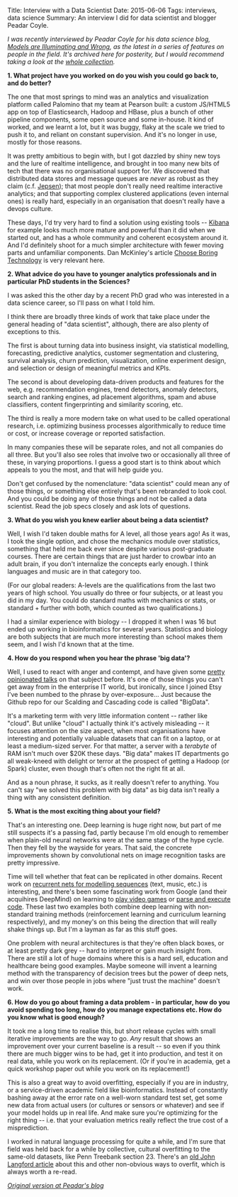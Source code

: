 Title: Interview with a Data Scientist
Date: 2015-06-06
Tags: interviews, data science
Summary: An interview I did for data scientist and blogger Peadar Coyle.

*I was recently interviewed by Peadar Coyle for his data science blog, [Models are Illuminating and Wrong](https://peadarcoyle.wordpress.com/), as the latest in a series of features on people in the field. It's archived here for posterity, but I would recommend taking a look at the [whole collection](https://peadarcoyle.wordpress.com/2015/05/14/interviews-with-data-scientists-the-collection/).*

**1. What project have you worked on do you wish you could go back to, and do better?**

The one that most springs to mind was an analytics and visualization platform called Palomino that my team at Pearson built: a custom JS/HTML5 app on top of Elasticsearch, Hadoop and HBase, plus a bunch of other pipeline components, some open source and some in-house. It kind of worked, and we learnt a lot, but it was buggy, flaky at the scale we tried to push it to, and reliant on constant supervision. And it's no longer in use, mostly for those reasons.

It was pretty ambitious to begin with, but I got dazzled by shiny new toys and the lure of realtime intelligence, and brought in too many new bits of tech that there was no organisational support for. We discovered that distributed data stores and message queues are *never* as robust as they claim (c.f. [Jepsen](https://aphyr.com/tags/jepsen)); that most people don't really need realtime interactive analytics; and that supporting complex clustered applications (even internal ones) is really hard, especially in an organisation that doesn't really have a devops culture.

These days, I'd try very hard to find a solution using existing tools -- [Kibana](https://www.elastic.co/products/kibana) for example looks much more mature and powerful than it did when we started out, and has a whole community and coherent ecosystem around it. And I'd definitely shoot for a much simpler architecture with fewer moving parts and unfamiliar components. Dan McKinley's article [Choose Boring Technology](http://mcfunley.com/choose-boring-technology) is very relevant here.

**2. What advice do you have to younger analytics professionals and in particular PhD students in the Sciences?**

I was asked this the other day by a recent PhD grad who was interested in a data science career, so I'll pass on what I told him.

I think there are broadly three kinds of work that take place under the general heading of "data scientist", although, there are also plenty of exceptions to this.

The first is about turning data into business insight, via statistical modelling, forecasting, predictive analytics, customer segmentation and clustering, survival analysis, churn prediction, visualization, online experiment design, and selection or design of meaningful metrics and KPIs.

The second is about developing data-driven products and features for the web, e.g. recommendation engines, trend detectors, anomaly detectors, search and ranking engines, ad placement algorithms, spam and abuse classifiers, content fingerprinting and similarity scoring, etc.

The third is really a more modern take on what used to be called operational research, i.e. optimizing business processes algorithmically to reduce time or cost, or increase coverage or reported satisfaction.

In many companies these will be separate roles, and not all companies do all three. But you'll also see roles that involve two or occasionally all three of these, in varying proportions. I guess a good start is to think about which appeals to you the most, and that will help guide you.

Don't get confused by the nomenclature: "data scientist" could mean any of those things, or something else entirely that's been rebranded to look cool. And you could be doing any of those things and not be called a data scientist. Read the job specs closely and ask lots of questions.

**3. What do you wish you knew earlier about being a data scientist?**

Well, I wish I'd taken double maths for A level, all those years ago! As it was, I took the single option, and chose the mechanics module over statistics, something that held me back ever since despite various post-graduate courses. There are certain things that are just harder to crowbar into an adult brain, if you don't internalize the concepts early enough. I think languages and music are in that category too.

(For our global readers: A-levels are the qualifications from the last two years of high school. You usually do three or four subjects, or at least you did in my day. You could do standard maths with mechanics or stats, or standard + further with both, which counted as two qualifications.)

I had a similar experience with biology -- I dropped it when I was 16 but ended up working in bioinformatics for several years. Statistics and biology are both subjects that are much more interesting than school makes them seem, and I wish I'd known that at the time.

**4. How do you respond when you hear the phrase 'big data'?**

Well, I used to react with anger and contempt, and have given some [pretty opinionated talks](https://drive.google.com/file/d/0B1HztRme3ZjZZjA1WHFJY25lQnM/view) on that subject before. It's one of those things you can't get away from in the enterprise IT world, but ironically, since I joined Etsy I've been numbed to the phrase by over-exposure... Just because the Github repo for our Scalding and Cascading code is called "BigData".

It's a marketing term with very little information content -- rather like "cloud". But unlike "cloud" I actually think it's actively misleading -- it focuses attention on the size aspect, when most organisations have interesting and potentially valuable datasets that can fit on a laptop, or at least a medium-sized server. For that matter, a server with a *terabyte* of RAM isn't much over $20K these days. "Big data" makes IT departments go all weak-kneed with delight or terror at the prospect of getting a Hadoop (or Spark) cluster, even though that's often not the right fit at all.

And as a noun phrase, it sucks, as it really doesn't refer to anything. You can't say "we solved this problem with big data" as big data isn't really a thing with any consistent definition.

**5. What is the most exciting thing about your field?**

That's an interesting one. Deep learning is huge right now, but part of me still suspects it's a passing fad, partly because I'm old enough to remember when plain-old neural networks were at the same stage of the hype cycle. Then they fell by the wayside for years. That said, the concrete improvements shown by convolutional nets on image recognition tasks are pretty impressive.

Time will tell whether that feat can be replicated in other domains. Recent work on [recurrent nets for modelling sequences](http://karpathy.github.io/2015/05/21/rnn-effectiveness/) (text, music, etc.) is interesting, and there's been some fascinating work from Google (and their acquihires DeepMind) on learning to [play video games](http://arxiv.org/abs/1312.5602) or [parse and execute code](http://arxiv.org/abs/1410.4615). These last two examples both combine deep learning with non-standard training methods (reinforcement learning and curriculum learning respectively), and my money's on this being the direction that will really shake things up. But I'm a layman as far as this stuff goes.

One problem with neural architectures is that they're often black boxes, or at least pretty dark grey -- hard to interpret or gain much insight from. There are still a lot of huge domains where this is a hard sell, education and healthcare being good examples. Maybe someone will invent a learning method with the transparency of decision trees but the power of deep nets, and win over those people in jobs where "just trust the machine" doesn't work.

**6. How do you go about framing a data problem - in particular, how do you avoid spending too long, how do you manage expectations etc. How do you know what is good enough?**

It took me a long time to realise this, but short release cycles with small iterative improvements are the way to go. *Any* result that shows an improvement over your current baseline is a result -- so even if you think there are much bigger wins to be had, get it into production, and test it on real data, while you work on its replacement. (Or if you're in academia, get a quick workshop paper out while you work on its replacement!)

This is also a great way to avoid overfitting, especially if you are in industry, or a service-driven academic field like bioinformatics. Instead of constantly bashing away at the error rate on a well-worn standard test set, get some new data from actual users (or cultures or sensors or whatever) and see if your model holds up in real life. And make sure you're optimizing for the right thing -- i.e. that your evaluation metrics really reflect the true cost of a misprediction.

I worked in natural language processing for quite a while, and I'm sure that field was held back for a while by collective, cultural overfitting to the same-old datasets, like Penn Treebank section 23. There's an [old John Langford article](http://hunch.net/?p=22) about this and other non-obvious ways to overfit, which is always worth a re-read.

*[Original version at Peadar's blog](https://peadarcoyle.wordpress.com/2015/06/06/interview-with-a-data-scientist-andrew-clegg/)*




